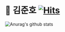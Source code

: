 # 🌱 김준호 [![Hits](https://hits.seeyoufarm.com/api/count/incr/badge.svg?url=https%3A%2F%2Fgithub.com%2Fjunhok82%2Fhit-counter)](https://hits.seeyoufarm.com)

![Anurag's github stats](https://github-readme-stats.vercel.app/api?username=junhok82&show_icons=true&title_color=fff&icon_color=79ff97&text_color=9f9f9f&bg_color=151515)
